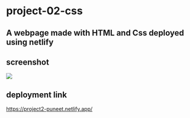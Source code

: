 # project-02-css
## A webpage made with HTML and Css deployed using netlify

## screenshot

![](https://github.com/puneet2121/project-02-css/blob/029bf0203c177ef91a30af6204fe4a358e9b5790/Images/project2.png)

## deployment link
https://project2-puneet.netlify.app/
